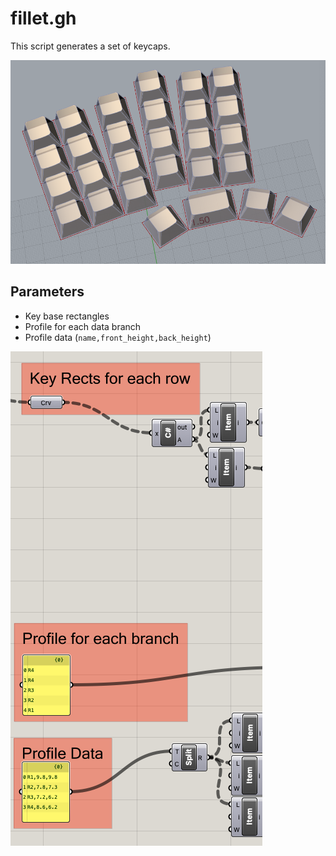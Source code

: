 # fillet.gh

This script generates a set of keycaps.

![GH nodes screenshot](./docs/keycaps_viewport.png)

## Parameters

- Key base rectangles
- Profile for each data branch
- Profile data (`name,front_height,back_height`)

![fillet](./docs/keycaps_params.png)
